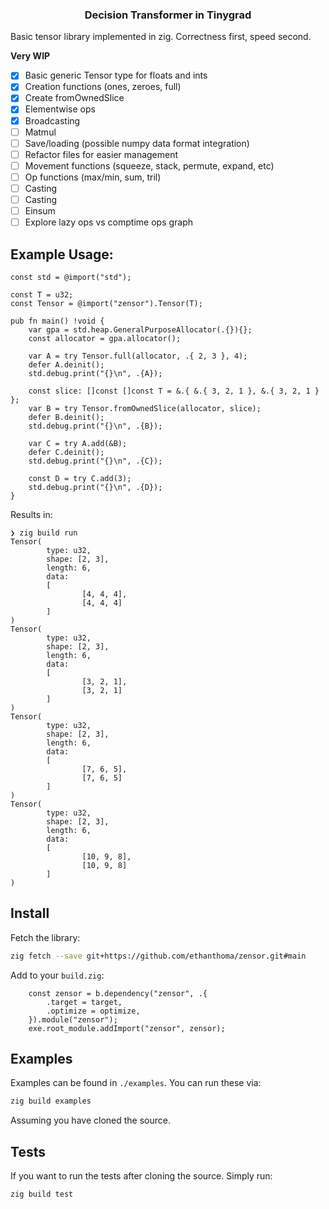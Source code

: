 <h3 align="center">
    Decision Transformer in Tinygrad
</h3>

Basic tensor library implemented in zig. Correctness first, speed second.

**Very WIP**

- [x] Basic generic Tensor type for floats and ints
- [x] Creation functions (ones, zeroes, full)
- [x] Create fromOwnedSlice
- [x] Elementwise ops
- [x] Broadcasting
- [ ] Matmul
- [ ] Save/loading (possible numpy data format integration)
- [ ] Refactor files for easier management
- [ ] Movement functions (squeeze, stack, permute, expand, etc)
- [ ] Op functions (max/min, sum, tril)
- [ ] Casting
- [ ] Casting
- [ ] Einsum
- [ ] Explore lazy ops vs comptime ops graph

## Example Usage:
```zig 
const std = @import("std");

const T = u32;
const Tensor = @import("zensor").Tensor(T);

pub fn main() !void {
    var gpa = std.heap.GeneralPurposeAllocator(.{}){};
    const allocator = gpa.allocator();

    var A = try Tensor.full(allocator, .{ 2, 3 }, 4);
    defer A.deinit();
    std.debug.print("{}\n", .{A});

    const slice: []const []const T = &.{ &.{ 3, 2, 1 }, &.{ 3, 2, 1 } };
    var B = try Tensor.fromOwnedSlice(allocator, slice);
    defer B.deinit();
    std.debug.print("{}\n", .{B});

    var C = try A.add(&B);
    defer C.deinit();
    std.debug.print("{}\n", .{C});

    const D = try C.add(3);
    std.debug.print("{}\n", .{D});
}
```

Results in:
```
❯ zig build run
Tensor(
        type: u32,
        shape: [2, 3],
        length: 6,
        data:
        [
                [4, 4, 4],
                [4, 4, 4]
        ]
)
Tensor(
        type: u32,
        shape: [2, 3],
        length: 6,
        data:
        [
                [3, 2, 1],
                [3, 2, 1]
        ]
)
Tensor(
        type: u32,
        shape: [2, 3],
        length: 6,
        data:
        [
                [7, 6, 5],
                [7, 6, 5]
        ]
)
Tensor(
        type: u32,
        shape: [2, 3],
        length: 6,
        data:
        [
                [10, 9, 8],
                [10, 9, 8]
        ]
)
```

## Install

Fetch the library:
```bash
zig fetch --save git+https://github.com/ethanthoma/zensor.git#main
```

Add to your `build.zig`:
```zig
    const zensor = b.dependency("zensor", .{
        .target = target,
        .optimize = optimize,
    }).module("zensor");
    exe.root_module.addImport("zensor", zensor);
```

## Examples

Examples can be found in `./examples`. You can run these via:
```bash
zig build examples
```
Assuming you have cloned the source.

## Tests

If you want to run the tests after cloning the source. Simply run:
```bash
zig build test
```
